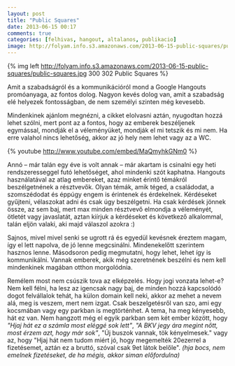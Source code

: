 ```yaml
---
layout: post
title: "Public Squares"
date: 2013-06-15 00:17
comments: true
categories: [felhivas, hangout, altalanos, publikacio]
image: http://folyam.info.s3.amazonaws.com/2013-06-15-public-squares/public-squares.jpg
---
```


{% img left http://folyam.info.s3.amazonaws.com/2013-06-15-public-squares/public-squares.jpg 300 302 Public Squares %}

Amit a szabadságról és a kommunikációról mond a Google Hangouts promóanyaga, az fontos
dolog. Nagyon kevés dolog van, amit a szabadság elé helyezek fontosságban, de nem személyi
szinten még kevesebb.

Mindenkinek ajánlom megnézni, a cikket elolvasni aztán, nyugodtan
hozzá lehet szólni, mert pont az a fontos, hogy az emberek beszéljenek egymással,
mondják el a véleményüket, mondják el mi tetszik és mi nem. Ha erre valahol nincs
lehetőség, akkor az jó hely nem lehet vagy az a WC.

<!-- more -->

{% youtube http://www.youtube.com/embed/MaQmyhkGNm0 %}

Annó – már talán egy éve is volt annak – már akartam is csinalni egy heti rendszeresseggel
futó lehetőséget, ahol mindenki szót kaphatna. Hangouts használatával az atlag embereket,
azaz minket érintő témákról beszélgetnének a résztvevők. Olyan témák, amik téged, a
családodat, a szomszédodat és éppúgy engem is érintenek és érdekelnek. Kérdéseket gyűjteni,
vélaszokat adni és csak úgy beszélgetni. Ha csak kérdések jönnek össze, az sem baj, mert
max minden résztvevő elmondja a véleményét, ötletét vagy javaslatát, aztan kiírjuk a
kérdéseket és következő alkalommal, talán eljön valaki, aki majd válaszol azokra :)

Sajnos, mivel mivel senki se ugrott rá és egyedül kevésnek éreztem magam, így el lett
napolva, de jó lenne megcsinálni. Mindenekelőtt szerintem hasznos lenne. Másodsoron pedig
megmutatni, hogy lehet, lehet így is kommunikálni. Vannak emberek, akik még szeretnének
beszélni és nem kell mindenkinek magában otthon morgolódnia.

Remélem most nem csúszik tova az elképzelés. Hogy jogi vonzata lehet-e? Nem kell félni,
ha lesz az igencsak nagy baj, de minden hozzá kapcsolódó dogot felvállalok tehát, ha külon
domain kell neki, akkor az mehet a nevem alá, meg is veszem, mert nem izgat. Csak
beszelgetésről van szo, ami egy kocsmában vagy egy parkban is megtörténhet. A tema, ha meg
kényesebb, hát ez van. Nem hangzott még el egyik parkban sem két ember között, hogy
_"Hjaj hát ez a számla most eléggé sok lett"_, _"A BKV jegy ára megint nőtt, most érzem
azt, hogy már sok"_, "Új buszok vannak, tök kényelmesek." vagy az, hogy "Hjaj hát nem
tudom miért jó, hogy megemelték 20ezerrel a fizetésemet, aztán ez a bruttó, szóval csak
9et látok belőle". _(hja bocs, nem emelnek fizetéseket, de ha mégis, akkor siman
előfordulna)_
